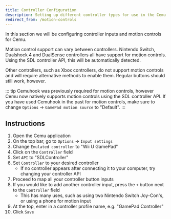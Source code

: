 ```yaml
---
title: Controller Configuration
description: Setting up different controller types for use in the Cemu emulator.
redirect_from: /motion-controls
---
```


In this section we will be configuring controller inputs and motion controls for Cemu.

Motion control support can vary between controllers. Nintendo Switch, Dualshock 4 and DualSense controllers all have support for motion controls. Using the SDL controller API, this will be automatically detected.

Other controllers, such as Xbox controllers, do not support motion controls and will require alternative methods to enable them. Regular buttons should still work, however.

::: tip
Cemuhook was previously required for motion controls, however Cemu now natively supports motion controls using the SDL controller API. If you have used Cemuhook in the past for motion controls, make sure to change `Options` -> `GamePad motion source` to "Default".
:::

## Instructions

1. Open the Cemu application
1. On the top bar, go to `Options` -> `Input settings`
1. Change `Emulated controller` to "Wii U GamePad"
1. Click on the `Controller` field
1. Set `API` to "SDLController" 
1. Set `Controller` to your desired controller
    - If no controller appears after connecting it to your computer, try changing your controller API
1. Proceed to map all your controller button inputs
1. If you would like to add another controller input, press the `+` button next to the `Controller` field
    - This has many uses, such as using two Nintendo Switch Joy-Con's, or using a phone for motion input
1. At the top, enter in a controller profile name, e.g. "GamePad Controller"
1. Click `Save`
